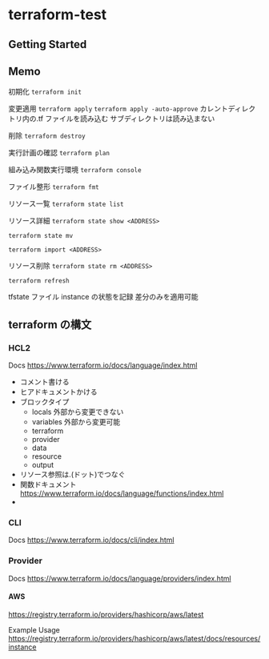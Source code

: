 # terraform-test

## Getting Started

## Memo

初期化
`terraform init`

変更適用
`terraform apply`
`terraform apply -auto-approve`
カレントディレクトリ内の.tf ファイルを読み込む
サブディレクトリは読み込まない

削除
`terraform destroy`

実行計画の確認
`terraform plan`

組み込み関数実行環境
`terraform console`

ファイル整形
`terraform fmt`

リソース一覧
`terraform state list`

リソース詳細
`terraform state show <ADDRESS>`

`terraform state mv`

`terraform import <ADDRESS>`

リソース削除
`terraform state rm <ADDRESS>`

`terraform refresh`

tfstate ファイル
instance の状態を記録
差分のみを適用可能

## terraform の構文

### HCL2

Docs
https://www.terraform.io/docs/language/index.html

- コメント書ける
- ヒアドキュメントかける
- ブロックタイプ
  - locals
    外部から変更できない
  - variables
    外部から変更可能
  - terraform
  - provider
  - data
  - resource
  - output
- リソース参照は.(ドット)でつなぐ
- 関数ドキュメント
  https://www.terraform.io/docs/language/functions/index.html
-

### CLI

Docs
https://www.terraform.io/docs/cli/index.html

### Provider

Docs
https://www.terraform.io/docs/language/providers/index.html

#### AWS

https://registry.terraform.io/providers/hashicorp/aws/latest

Example Usage
https://registry.terraform.io/providers/hashicorp/aws/latest/docs/resources/instance
